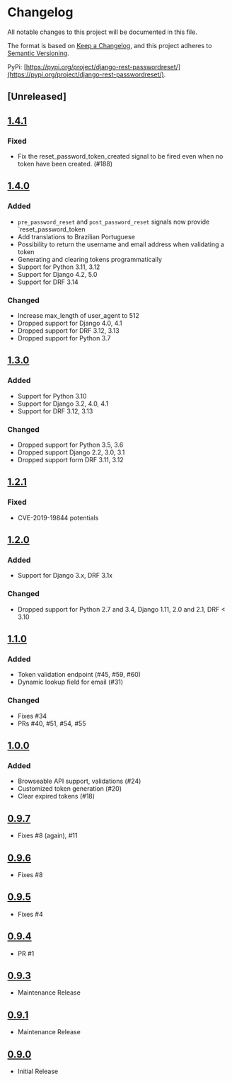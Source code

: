 # Changelog
All notable changes to this project will be documented in this file.

The format is based on [Keep a Changelog](https://keepachangelog.com/en/1.0.0/),
and this project adheres to [Semantic Versioning](https://semver.org/spec/v2.0.0.html).

PyPi: [https://pypi.org/project/django-rest-passwordreset/](https://pypi.org/project/django-rest-passwordreset/).

## [Unreleased]

## [1.4.1]

### Fixed
- Fix the reset_password_token_created signal to be fired even when no token have been created. (#188)

## [1.4.0]

### Added
- `pre_password_reset` and `post_password_reset` signals now provide `reset_password_token
- Add translations to Brazilian Portuguese
- Possibility to return the username and email address when validating a token
- Generating and clearing tokens programmatically 
- Support for Python 3.11, 3.12
- Support for Django 4.2, 5.0
- Support for DRF 3.14

### Changed
- Increase max_length of user_agent to 512
- Dropped support for Django 4.0, 4.1
- Dropped support for DRF 3.12, 3.13
- Dropped support for Python 3.7

## [1.3.0]

### Added
- Support for Python 3.10
- Support for Django 3.2, 4.0, 4.1
- Support for DRF 3.12, 3.13 
### Changed
- Dropped support for Python 3.5, 3.6
- Dropped support Django 2.2, 3.0, 3.1
- Dropped support form DRF 3.11, 3.12

## [1.2.1]
### Fixed
- CVE-2019-19844 potentials

## [1.2.0]
### Added
- Support for Django 3.x, DRF 3.1x 
### Changed
- Dropped support for Python 2.7 and 3.4, Django 1.11, 2.0 and 2.1, DRF < 3.10

## [1.1.0]
### Added
- Token validation endpoint (#45, #59, #60)
- Dynamic lookup field for email (#31)
### Changed
- Fixes #34
- PRs #40, #51, #54, #55

## [1.0.0]
### Added
- Browseable API support, validations (#24)
- Customized token generation (#20)
- Clear expired tokens (#18)

## [0.9.7]
- Fixes #8 (again), #11
## [0.9.6]
- Fixes #8
## [0.9.5]
- Fixes #4
## [0.9.4]
- PR #1
## [0.9.3]
- Maintenance Release
## [0.9.1]
- Maintenance Release
## [0.9.0]
- Initial Release

[1.4.1]: https://github.com/anexia-it/django-rest-passwordreset/compare/1.4.0...1.4.1
[1.4.0]: https://github.com/anexia-it/django-rest-passwordreset/compare/1.3.0...1.4.0
[1.3.0]: https://github.com/anexia-it/django-rest-passwordreset/compare/1.2.1...1.3.0
[1.2.1]: https://github.com/anexia-it/django-rest-passwordreset/compare/1.2.0...1.2.1
[1.2.0]: https://github.com/anexia-it/django-rest-passwordreset/compare/1.1.0...1.2.0
[1.1.0]: https://github.com/anexia-it/django-rest-passwordreset/compare/1.0.0...1.1.0
[1.0.0]: https://github.com/anexia-it/django-rest-passwordreset/compare/0.9.7...1.0.0
[0.9.7]: https://github.com/anexia-it/django-rest-passwordreset/compare/0.9.6...0.9.7
[0.9.6]: https://github.com/anexia-it/django-rest-passwordreset/compare/0.9.5...0.9.6
[0.9.5]: https://github.com/anexia-it/django-rest-passwordreset/compare/0.9.4...0.9.5
[0.9.4]: https://github.com/anexia-it/django-rest-passwordreset/compare/0.9.3...0.9.4
[0.9.3]: https://github.com/anexia-it/django-rest-passwordreset/compare/0.9.1...0.9.3
[0.9.1]: https://github.com/anexia-it/django-rest-passwordreset/compare/0.9.0...0.9.1
[0.9.0]: https://github.com/anexia-it/django-rest-passwordreset/0.9.0/
